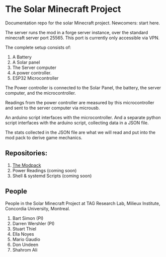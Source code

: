 # The Solar Minecraft Project

Documentation repo for the solar Minecraft project. Newcomers: start here. 

The server runs the mod in a forge server instance, over the standard minecraft server port 25565. 
This port is currently only accessible via VPN. 

The complete setup consists of:
1. A Battery 
2. A Solar panel 
3. The Server computer
4. A power controller. 
5. ESP32 Microcontroller

The Power controller is connected to the Solar Panel, the battery, the server computer, and the microcontroller.

Readings from the power controller are measured by this microcontroller and sent to the server computer via microusb.  

An arduino script interfaces with the microcontroller. And a separate python script interfaces with the arduino script, collecting data in a JSON file. 

The stats collected in the JSON file are what we will read and put into the mod pack to derive game mechanics.  

## Repositories: 

1. [The Modpack](https://github.com/en4395/Solar_Minecraft)
2. Power Readings (coming soon)
3. Shell & systemd Scripts (coming soon)

## People
People in the Solar Minecraft Project at TAG Research Lab, Milieux Institute, Concordia University, Montreal. 

1. Bart Simon (PI)
2. Darren Wershler (PI)
3. Stuart Thiel
4. Ella Noyes
5. Mario Gaudio
6. Don Undeen
7. Shahrom Ali 
